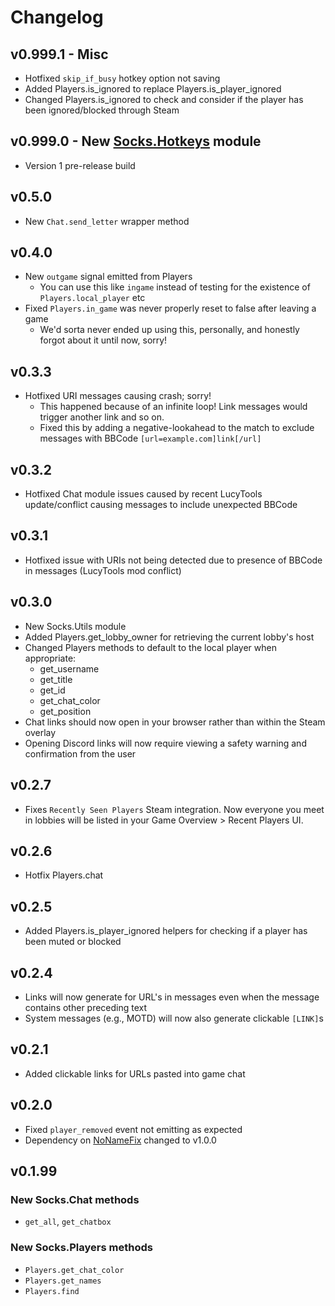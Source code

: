 # Changelog

## v0.999.1 - Misc

- Hotfixed `skip_if_busy` hotkey option not saving
- Added Players.is_ignored to replace Players.is_player_ignored
- Changed Players.is_ignored to check and consider if the player has been ignored/blocked through Steam

## v0.999.0 - New [Socks.Hotkeys](https://github.com/binury/Toes.Socks/blob/main/mods/Toes.Socks/modules/Socks.Hotkeys/hotkeys.gd) module

- Version 1 pre-release build

## v0.5.0

- New `Chat.send_letter` wrapper method

## v0.4.0

- New `outgame` signal emitted from Players
  - You can use this like `ingame` instead of testing for the existence of `Players.local_player` etc
- Fixed `Players.in_game` was never properly reset to false after leaving a game
  - We'd sorta never ended up using this, personally, and honestly forgot about it until now, sorry!

## v0.3.3

- Hotfixed URI messages causing crash; sorry!
  - This happened because of an infinite loop! Link messages would trigger another link and so on.
  - Fixed this by adding a negative-lookahead to the match to exclude messages with BBCode `[url=example.com]link[/url]`

## v0.3.2

- Hotfixed Chat module issues caused by recent LucyTools update/conflict causing messages to include unexpected BBCode

## v0.3.1

- Hotfixed issue with URIs not being detected due to presence of BBCode in messages (LucyTools mod conflict)

## v0.3.0

- New Socks.Utils module
- Added Players.get_lobby_owner for retrieving the current lobby's host
- Changed Players methods to default to the local player when appropriate:
  - get_username
  - get_title
  - get_id
  - get_chat_color
  - get_position
- Chat links should now open in your browser rather than within the Steam overlay
- Opening Discord links will now require viewing a safety warning and confirmation from the user

## v0.2.7

- Fixes `Recently Seen Players` Steam integration. Now everyone you meet in lobbies will
  be listed in your Game Overview > Recent Players UI.

## v0.2.6

- Hotfix Players.chat

## v0.2.5

- Added Players.is_player_ignored helpers for checking if a player has been muted or blocked

## v0.2.4

- Links will now generate for URL's in messages even when the message contains other preceding text
- System messages (e.g., MOTD) will now also generate clickable `[LINK]`s

## v0.2.1

- Added clickable links for URLs pasted into game chat

## v0.2.0

- Fixed `player_removed` event not emitting as expected
- Dependency on [NoNameFix](https://thunderstore.io/c/webfishing/p/toes/NoNameFix/) changed to v1.0.0

## v0.1.99

### New Socks.Chat methods

- `get_all`, `get_chatbox`

### New Socks.Players methods

- `Players.get_chat_color`
- `Players.get_names`
- `Players.find`
